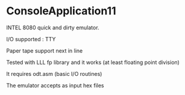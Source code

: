 # ConsoleApplication11

INTEL 8080 quick and dirty emulator.

I/O supported : TTY

Paper tape support next in line

Tested with LLL fp library and it works (at least floating point division)

It requires odt.asm (basic I/O routines)

The emulator accepts as input hex files

